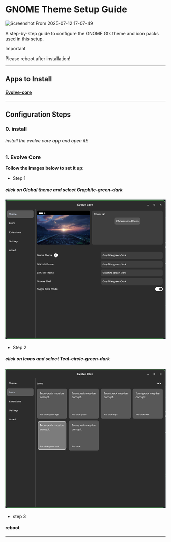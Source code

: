 # GNOME Theme Setup Guide

<img width="1600" height="900" alt="Screenshot From 2025-07-12 17-07-49" src="https://i.postimg.cc/vTHG4JyY/Gf-DE-v0-8-GNOME.gif" />

A step-by-step guide to configure the GNOME Gtk theme and icon packs used in this setup.

> [!IMPORTANT]
> Please reboot after installation!

---

## Apps to Install

#### [Evolve-core](https://mattjakeman.com/apps/extension-manager)
---

## Configuration Steps
### 0. install
###### install the evolve core app and open it!!
### 1. Evolve Core 

**Follow the images below to set it up:**

- Step 1  
##### click on Global theme and select **Graphite-green-dark**
  ![Step-1](guide-assets/evolvecore-1.png)
- Step 2  
##### click on Icons and select **Teal-circle-green-dark**
  ![Step-2](guide-assets/evolvecore-2.png)
- step 3
#### reboot
---
